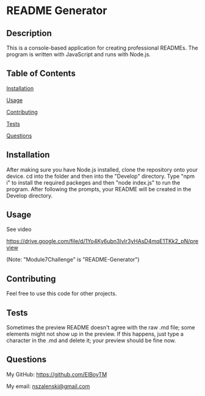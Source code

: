 # README Generator

  ## Description
  This is a console-based application for creating professional READMEs. The program is written with JavaScript and runs with Node.js.

  ## Table of Contents
  [Installation](#installation)

  [Usage](#usage)

  [Contributing](#contributing)

  [Tests](#tests)

  [Questions](#questions)

  ## Installation
  After making sure you have Node.js installed, clone the repository onto your device. cd into the folder and then into the "Develop" directory. Type "npm i" to install the required packeges and then "node index.js" to run the program. After following the prompts, your README will be created in the Develop directory.

  ## Usage
  See video

  https://drive.google.com/file/d/1Yo4Ky6ubn3lvlr3yHAsD4mqE1TKk2_pN/preview

  (Note: "Module7Challenge" is "README-Generator")

  ## Contributing
  Feel free to use this code for other projects.

  ## Tests
  Sometimes the preview README doesn't agree with the raw .md file; some elements might not show up in the preview. If this happens, just type a character in the .md and delete it; your preview should be fine now.

  ## Questions
  My GitHub: https://github.com/ElBoyTM

  My email: nszalenski@gmail.com
